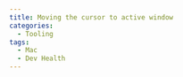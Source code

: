 ```yaml
---
title: Moving the cursor to active window
categories:
  - Tooling
tags:
  - Mac
  - Dev Health
---
```

